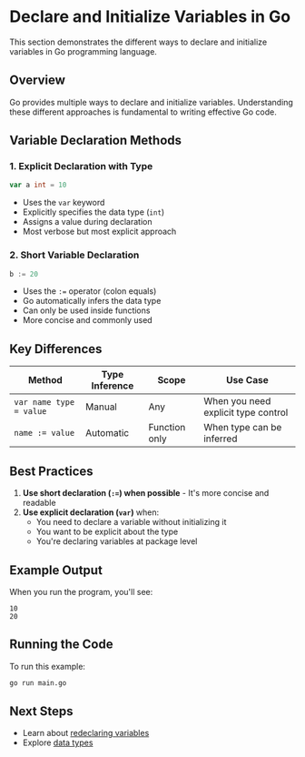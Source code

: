 # Declare and Initialize Variables in Go

This section demonstrates the different ways to declare and initialize variables in Go programming language.

## Overview

Go provides multiple ways to declare and initialize variables. Understanding these different approaches is fundamental to writing effective Go code.

## Variable Declaration Methods

### 1. Explicit Declaration with Type

```go
var a int = 10
```

- Uses the `var` keyword
- Explicitly specifies the data type (`int`)
- Assigns a value during declaration
- Most verbose but most explicit approach

### 2. Short Variable Declaration

```go
b := 20
```

- Uses the `:=` operator (colon equals)
- Go automatically infers the data type
- Can only be used inside functions
- More concise and commonly used

## Key Differences

| Method                  | Type Inference | Scope         | Use Case                            |
| ----------------------- | -------------- | ------------- | ----------------------------------- |
| `var name type = value` | Manual         | Any           | When you need explicit type control |
| `name := value`         | Automatic      | Function only | When type can be inferred           |

## Best Practices

1. **Use short declaration (`:=`) when possible** - It's more concise and readable
2. **Use explicit declaration (`var`)** when:
   - You need to declare a variable without initializing it
   - You want to be explicit about the type
   - You're declaring variables at package level

## Example Output

When you run the program, you'll see:

```
10
20
```

## Running the Code

To run this example:

```bash
go run main.go
```

## Next Steps

- Learn about [redeclaring variables](../ii.%20redeclare%20another%20value%20in%20a%20variable/)
- Explore [data types](../../b.%20data%20types/)
